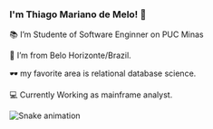 ### I'm Thiago Mariano de Melo! 👋

:books: I’m Studente of Software Enginner on PUC Minas
	
:house_with_garden: I’m from Belo Horizonte/Brazil.

🕶️ my favorite area is relational database science.

:computer: Currently Working as mainframe analyst.


![Snake animation](https://github.com/USERNAME/USERNAME/blob/output/github-contribution-grid-snake.svg)



